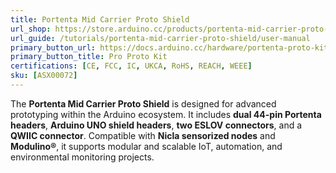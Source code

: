 ```yaml
---
title: Portenta Mid Carrier Proto Shield
url_shop: https://store.arduino.cc/products/portenta-mid-carrier-proto-shield
url_guide: /tutorials/portenta-mid-carrier-proto-shield/user-manual
primary_button_url: https://docs.arduino.cc/hardware/portenta-proto-kit-me
primary_button_title: Pro Proto Kit
certifications: [CE, FCC, IC, UKCA, RoHS, REACH, WEEE]
sku: [ASX00072]
---
```


The **Portenta Mid Carrier Proto Shield** is designed for advanced prototyping within the Arduino ecosystem. It includes **dual 44-pin Portenta headers**, **Arduino UNO shield headers**, **two ESLOV connectors**, and a **QWIIC connector**. Compatible with **Nicla sensorized nodes** and **Modulino®**, it supports modular and scalable IoT, automation, and environmental monitoring projects.
